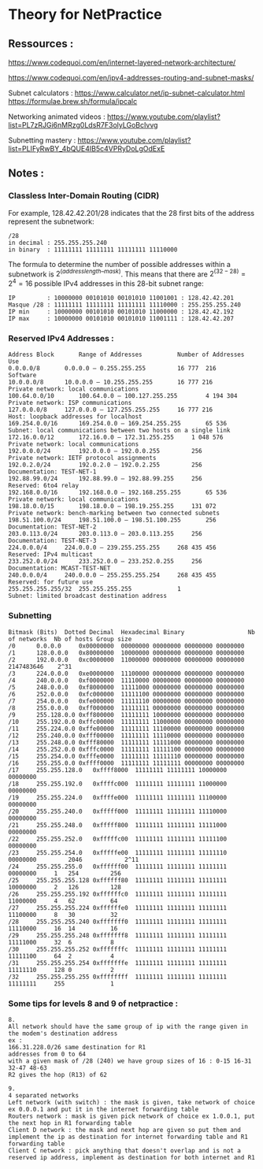 # Theory for NetPractice

## Ressources : ##

https://www.codequoi.com/en/internet-layered-network-architecture/

https://www.codequoi.com/en/ipv4-addresses-routing-and-subnet-masks/

Subnet calculators : 
https://www.calculator.net/ip-subnet-calculator.html
https://formulae.brew.sh/formula/ipcalc

Networking animated videos : https://www.youtube.com/playlist?list=PL7zRJGi6nMRzg0LdsR7F3olyLGoBcIvvg

Subnetting mastery :
https://www.youtube.com/playlist?list=PLIFyRwBY_4bQUE4IB5c4VPRyDoLgOdExE

## Notes : ##


### Classless Inter-Domain Routing (CIDR)

For example, 128.42.42.201/28 indicates that the 28 first bits of the address represent the subnetwork:
```
/28
in decimal : 255.255.255.240
in binary  : 11111111 11111111 11111111 11110000
```
 The formula to determine the number of possible addresses within a subnetwork is $2^(address length – mask)$. 
 This means that there are $2^(32-28) = 2^4 = 16$ possible IPv4 addresses in this 28-bit subnet range:

```
IP         : 10000000 00101010 00101010 11001001 : 128.42.42.201
Masque /28 : 11111111 11111111 11111111 11110000 : 255.255.255.240
IP min     : 10000000 00101010 00101010 11000000 : 128.42.42.192
IP max     : 10000000 00101010 00101010 11001111 : 128.42.42.207
```

### Reserved IPv4 Addresses :
```
Address Block		Range of Addresses			Number of Addresses		Use
0.0.0.0/8		0.0.0.0 – 0.255.255.255			16 777 	216			Software
10.0.0.0/8		10.0.0.0 – 10.255.255.255		16 777 216			Private network: local communications
100.64.0.0/10		100.64.0.0 – 100.127.255.255		4 194 304			Private network: ISP communications
127.0.0.0/8		127.0.0.0 – 127.255.255.255		16 777 216			Host: loopback addresses for localhost
169.254.0.0/16		169.254.0.0 – 169.254.255.255		65 536				Subnet: local communications between two hosts on a single link
172.16.0.0/12		172.16.0.0 – 172.31.255.255		1 048 576			Private network: local communications
192.0.0.0/24		192.0.0.0 – 192.0.0.255			256				Private network: IETF protocol assignments
192.0.2.0/24		192.0.2.0 – 192.0.2.255			256				Documentation: TEST-NET-1
192.88.99.0/24		192.88.99.0 – 192.88.99.255		256				Reserved: 6to4 relay
192.168.0.0/16		192.168.0.0 – 192.168.255.255		65 536				Private network: local communications
198.18.0.0/15		198.18.0.0 – 198.19.255.255		131 072				Private network: bench-marking between two connected subnets
198.51.100.0/24		198.51.100.0 – 198.51.100.255		256				Documentation: TEST-NET-2
203.0.113.0/24		203.0.113.0 – 203.0.113.255		256				Documentation: TEST-NET-3
224.0.0.0/4		224.0.0.0 – 239.255.255.255		268 435 456			Reserved: IPv4 multicast
233.252.0.0/24		233.252.0.0 – 233.252.0.255		256				Documentation: MCAST-TEST-NET
240.0.0.0/4		240.0.0.0 – 255.255.255.254		268 435 455			Reserved: for future use
255.255.255.255/32	255.255.255.255				1				Subnet: limited broadcast destination address
```

### Subnetting
```
Bitmask (Bits)	Dotted Decimal	Hexadecimal	Binary					Nb of networks	Nb of hosts	Group size
/0		0.0.0.0		0x00000000	00000000 00000000 00000000 00000000							
/1		128.0.0.0	0x80000000	10000000 00000000 00000000 00000000										
/2		192.0.0.0	0xc0000000	11000000 00000000 00000000 00000000			2147483646	  2^31	
/3		224.0.0.0	0xe0000000	11100000 00000000 00000000 00000000
/4		240.0.0.0	0xf0000000	11110000 00000000 00000000 00000000
/5		248.0.0.0	0xf8000000	11111000 00000000 00000000 00000000
/6		252.0.0.0	0xfc000000	11111100 00000000 00000000 00000000
/7		254.0.0.0	0xfe000000	11111110 00000000 00000000 00000000
/8		255.0.0.0	0xff000000	11111111 00000000 00000000 00000000
/9		255.128.0.0	0xff800000	11111111 10000000 00000000 00000000
/10		255.192.0.0	0xffc00000	11111111 11000000 00000000 00000000
/11		255.224.0.0	0xffe00000	11111111 11100000 00000000 00000000
/12		255.240.0.0	0xfff00000	11111111 11110000 00000000 00000000
/13		255.248.0.0	0xfff80000	11111111 11111000 00000000 00000000
/14		255.252.0.0	0xfffc0000	11111111 11111100 00000000 00000000
/15		255.254.0.0	0xfffe0000	11111111 11111110 00000000 00000000
/16		255.255.0.0	0xffff0000	11111111 11111111 00000000 00000000
/17		255.255.128.0	0xffff8000	11111111 11111111 10000000 00000000
/18		255.255.192.0	0xffffc000	11111111 11111111 11000000 00000000
/19		255.255.224.0	0xffffe000	11111111 11111111 11100000 00000000
/20		255.255.240.0	0xfffff000	11111111 11111111 11110000 00000000
/21		255.255.248.0	0xfffff800	11111111 11111111 11111000 00000000
/22		255.255.252.0	0xfffffc00	11111111 11111111 11111100 00000000
/23		255.255.254.0	0xfffffe00	11111111 11111111 11111110 00000000			2046			2^11
/24		255.255.255.0	0xffffff00	11111111 11111111 11111111 00000000		1	254			256
/25		255.255.255.128	0xffffff80	11111111 11111111 11111111 10000000		2	126			128
/26		255.255.255.192	0xffffffc0	11111111 11111111 11111111 11000000		4	62			64	
/27		255.255.255.224	0xffffffe0	11111111 11111111 11111111 11100000		8	30			32
/28		255.255.255.240	0xfffffff0	11111111 11111111 11111111 11110000		16	14			16
/29		255.255.255.248	0xfffffff8	11111111 11111111 11111111 11111000		32	6			8
/30		255.255.255.252	0xfffffffc	11111111 11111111 11111111 11111100		64	2			4
/31		255.255.255.254	0xfffffffe	11111111 11111111 11111111 11111110		128	0			2
/32		255.255.255.255	0xffffffff	11111111 11111111 11111111 11111111		255				1 
```

### Some tips for levels 8 and 9 of netpractice :


```
8. 
All network should have the same group of ip with the range given in the modem's destination address
ex :
166.31.228.0/26 same destination for R1
addresses from 0 to 64
with a given mask of /28 (240) we have group sizes of 16 : 0-15 16-31 32-47 48-63 
R2 gives the hop (R13) of 62
```

```
9. 
4 separated networks
Left network (with switch) : the mask is given, take network of choice ex 0.0.0.1 and put it in the internet forwarding table
Routers network : mask is given pick network of choice ex 1.0.0.1, put the next hop in R1 forwarding table
Client D network : the mask and next hop are given so put them and implement the ip as destination for internet forwarding table and R1 forwarding table
Client C network : pick anything that doesn't overlap and is not a reserved ip address, implement as destination for both internet and R1
